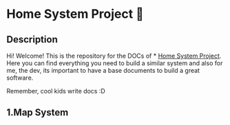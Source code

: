# Home System Project 🚀

## Description

Hi! Welcome! This is the repository for the DOCs of * [Home System Project](https://github.com/users/albertumus/projects/1). Here you can find everything you need to build a similar system
and also for me, the dev, its important to have a base documents to build a great software. 

Remember, cool kids write docs :D

## 1.Map System
